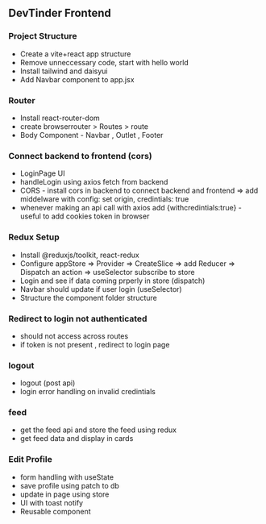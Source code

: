 ## DevTinder Frontend
 
 ### Project Structure
 - Create a vite+react app structure
 - Remove unneccessary code, start with hello world
 - Install tailwind and daisyui
 - Add Navbar component to app.jsx
 
 ### Router 
 - Install react-router-dom
 - create browserrouter > Routes > route
 - Body Component - Navbar , Outlet , Footer

 ### Connect backend to frontend (cors)
 - LoginPage UI
 - handleLogin using axios fetch from backend
 - CORS - install cors in backend to connect backend and frontend => add middelware with config: set origin, credintials: true
 - whenever making an api call with axios add {withcredintials:true} - useful to add cookies token in browser

 ### Redux Setup
 - Install @reduxjs/toolkit, react-redux
 - Configure appStore => Provider => CreateSlice => add Reducer => Dispatch an action => useSelector subscribe to store
 - Login and see if data coming prperly in store (dispatch)
 - Navbar should update if user login (useSelector)
 - Structure the component folder structure

 ### Redirect to login not authenticated
 - should not access across routes
 - if token is not present , redirect to login page

 ### logout
 - logout (post api)
 - login error handling on invalid credintials

 ### feed
 - get the feed api and store the feed using redux
 - get feed data and display in cards

  ### Edit Profile
  - form handling with useState
  - save profile using patch to db
  - update in page using store
  - UI with toast notify
  - Reusable component